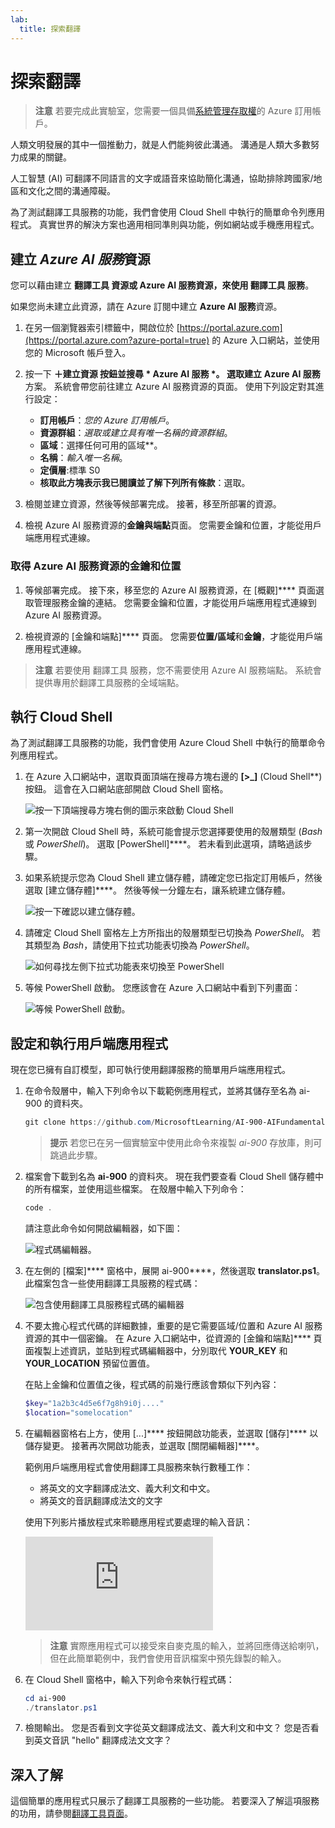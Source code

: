 ```yaml
---
lab:
  title: 探索翻譯
---
```


# 探索翻譯

> **注意** 若要完成此實驗室，您需要一個具備[系統管理存取權](https://azure.microsoft.com/free?azure-portal=true)的 Azure 訂用帳戶。

人類文明發展的其中一個推動力，就是人們能夠彼此溝通。 溝通是人類大多數努力成果的關鍵。

人工智慧 (AI) 可翻譯不同語言的文字或語音來協助簡化溝通，協助排除跨國家/地區和文化之間的溝通障礙。

為了測試翻譯工具服務的功能，我們會使用 Cloud Shell 中執行的簡單命令列應用程式。 真實世界的解決方案也適用相同準則與功能，例如網站或手機應用程式。

## 建立 *Azure AI 服務*資源

您可以藉由建立 **翻譯工具 資源或 **Azure AI 服務資源，來使用 翻譯工具** 服務**。

如果您尚未建立此資源，請在 Azure 訂閱中建立 **Azure AI 服務**資源。

1. 在另一個瀏覽器索引標籤中，開啟位於 [https://portal.azure.com](https://portal.azure.com?azure-portal=true) 的 Azure 入口網站，並使用您的 Microsoft 帳戶登入。

1. 按一下 **＋建立資源 **按鈕並搜尋  * Azure AI 服務 *。 選取**建立** **Azure AI 服務**方案。 系統會帶您前往建立 Azure AI 服務資源的頁面。 使用下列設定對其進行設定：
    - **訂用帳戶**：*您的 Azure 訂用帳戶*。
    - **資源群組**：*選取或建立具有唯一名稱的資源群組*。
    - **區域**：選擇任何可用的區域**。
    - **名稱**：*輸入唯一名稱*。
    - **定價層**:標準 S0
    - **核取此方塊表示我已閱讀並了解下列所有條款**：選取。

1. 檢閱並建立資源，然後等候部署完成。 接著，移至所部署的資源。

1. 檢視 Azure AI 服務資源的**金鑰與端點**頁面。 您需要金鑰和位置，才能從用戶端應用程式連線。

### 取得 Azure AI 服務資源的金鑰和位置

1. 等候部署完成。 接下來，移至您的 Azure AI 服務資源，在 [概觀]**** 頁面選取管理服務金鑰的連結。 您需要金鑰和位置，才能從用戶端應用程式連線到 Azure AI 服務資源。

1. 檢視資源的 [金鑰和端點]**** 頁面。 您需要**位置/區域**和**金鑰**，才能從用戶端應用程式連線。

> **注意** 若要使用 翻譯工具 服務，您不需要使用 Azure AI 服務端點。 系統會提供專用於翻譯工具服務的全域端點。 

## 執行 Cloud Shell

為了測試翻譯工具服務的功能，我們會使用 Azure Cloud Shell 中執行的簡單命令列應用程式。 

1. 在 Azure 入口網站中，選取頁面頂端在搜尋方塊右邊的 **[>_]** (Cloud Shell**) 按鈕。 這會在入口網站底部開啟 Cloud Shell 窗格。

    ![按一下頂端搜尋方塊右側的圖示來啟動 Cloud Shell](media/translate-text-and-speech/powershell-portal-guide-1.png)

1. 第一次開啟 Cloud Shell 時，系統可能會提示您選擇要使用的殼層類型 (*Bash* 或 *PowerShell*)。 選取 [PowerShell]****。 若未看到此選項，請略過該步驟。  

1. 如果系統提示您為 Cloud Shell 建立儲存體，請確定您已指定訂用帳戶，然後選取 [建立儲存體]****。 然後等候一分鐘左右，讓系統建立儲存體。

    ![按一下確認以建立儲存體。](media/translate-text-and-speech/powershell-portal-guide-2.png)

1. 請確定 Cloud Shell 窗格左上方所指出的殼層類型已切換為 *PowerShell*。 若其類型為 *Bash*，請使用下拉式功能表切換為 *PowerShell*。 

    ![如何尋找左側下拉式功能表來切換至 PowerShell](media/translate-text-and-speech/powershell-portal-guide-3.png) 

1. 等候 PowerShell 啟動。 您應該會在 Azure 入口網站中看到下列畫面：  

    ![等候 PowerShell 啟動。](media/translate-text-and-speech/powershell-prompt.png)

## 設定和執行用戶端應用程式

現在您已擁有自訂模型，即可執行使用翻譯服務的簡單用戶端應用程式。

1. 在命令殼層中，輸入下列命令以下載範例應用程式，並將其儲存至名為 ai-900 的資料夾。

    ```PowerShell
    git clone https://github.com/MicrosoftLearning/AI-900-AIFundamentals ai-900
    ```

    >**提示** 若您已在另一個實驗室中使用此命令來複製 *ai-900* 存放庫，則可跳過此步驟。

1. 檔案會下載到名為 **ai-900** 的資料夾。 現在我們要查看 Cloud Shell 儲存體中的所有檔案，並使用這些檔案。 在殼層中輸入下列命令： 

     ```PowerShell
    code .
    ```

    請注意此命令如何開啟編輯器，如下圖： 

    ![程式碼編輯器。](media/translate-text-and-speech/powershell-portal-guide-4.png)

1. 在左側的 [檔案]**** 窗格中，展開 ai-900****，然後選取 **translator.ps1**。 此檔案包含一些使用翻譯工具服務的程式碼：

    ![包含使用翻譯工具服務程式碼的編輯器](media/translate-text-and-speech/translate-code.png)

1. 不要太擔心程式代碼的詳細數據，重要的是它需要區域/位置和 Azure AI 服務資源的其中一個密鑰。 在 Azure 入口網站中，從資源的 [金鑰和端點]**** 頁面複製上述資訊，並貼到程式碼編輯器中，分別取代 **YOUR_KEY** 和 **YOUR_LOCATION** 預留位置值。

    在貼上金鑰和位置值之後，程式碼的前幾行應該會類似下列內容：

    ```PowerShell
    $key="1a2b3c4d5e6f7g8h9i0j...."
    $location="somelocation"
    ```

1. 在編輯器窗格右上方，使用 [...]**** 按鈕開啟功能表，並選取 [儲存]**** 以儲存變更。 接著再次開啟功能表，並選取 [關閉編輯器]****。

    範例用戶端應用程式會使用翻譯工具服務來執行數種工作：
    - 將英文的文字翻譯成法文、義大利文和中文。
    - 將英文的音訊翻譯成法文的文字

    使用下列影片播放程式來聆聽應用程式要處理的輸入音訊：

    <div class="embeddedvideo"><iframe src="https://www.microsoft.com/videoplayer/embed/RWORN0" frameborder="0" allowfullscreen="true" data-linktype="external"></iframe></div>


    > **注意** 實際應用程式可以接受來自麥克風的輸入，並將回應傳送給喇叭，但在此簡單範例中，我們會使用音訊檔案中預先錄製的輸入。

1. 在 Cloud Shell 窗格中，輸入下列命令來執行程式碼：

    ```PowerShell
    cd ai-900
    ./translator.ps1
    ```

1. 檢閱輸出。 您是否看到文字從英文翻譯成法文、義大利文和中文？  您是否看到英文音訊 "hello" 翻譯成法文文字？

## 深入了解

這個簡單的應用程式只展示了翻譯工具服務的一些功能。 若要深入了解這項服務的功用，請參閱[翻譯工具頁面](https://docs.microsoft.com/azure/cognitive-services/translator/translator-overview)。